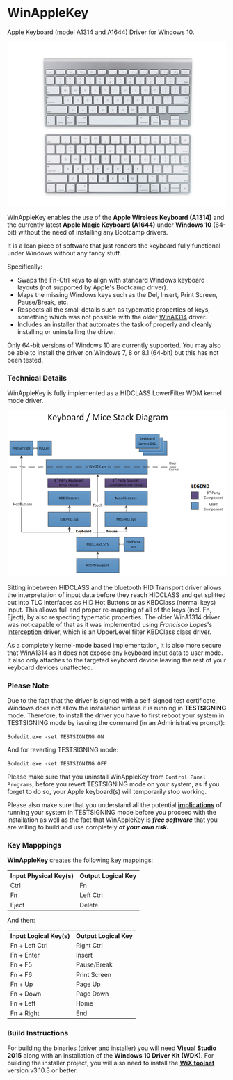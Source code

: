 # WinAppleKey
Apple Keyboard (model A1314 and A1644) Driver for Windows 10.

![keyboards](keyboards.png)

WinAppleKey enables the use of the **Apple Wireless Keyboard (A1314)** and the currently latest **Apple Magic Keyboard (A1644)**
under **Windows 10** (64-bit) without the need of installing any Bootcamp drivers. 

It is a lean piece of software 
that just renders the keyboard fully functional under Windows without any fancy stuff.

Specifically: 
- Swaps the Fn-Ctrl keys to align with standard Windows keyboard layouts (not supported by Apple's Bootcamp driver).
- Maps the missing Windows keys such as the Del, Insert, Print Screen, Pause/Break, etc.
- Respects all the small details such as typematic properties of keys, something which was not possible with the older [WinA1314](https://github.com/samartzidis/WinA1314) driver.
- Includes an installer that automates the task of properly and cleanly installing or uninstalling the driver.

Only 64-bit versions of Windows 10 are currently supported. You may also be able to install the driver on Windows 7, 8 or 8.1 (64-bit) but this has not been tested.

### Technical Details
WinAppleKey is fully implemented as a HIDCLASS LowerFilter WDM kernel mode driver. 

![keyboard-driver-stack](keyboard-driver-stack.png)

Sitting inbetween HIDCLASS and the bluetooth HID Transport driver allows the interpretation of input data 
before they reach HIDCLASS and get splitted out into TLC interfaces as HID Hot Buttons or as KBDClass (normal keys) input. 
This allows full and proper re-mapping of all of the keys (incl. Fn, Eject), by also respecting typematic properties. 
The older WinA1314 driver was not capable of that as it was implemented using *Francisco Lopes*'s [Interception](http://www.oblita.com/interception.html) driver, 
which is an UpperLevel filter KBDClass class driver. 

As a completely kernel-mode based implementation, it is also more secure that WinA1314 
as it does not expose any keyboard input data to user mode. It also only attaches to the targeted keyboard device
leaving the rest of your keyboard devices unaffected.


### Please Note
Due to the fact that the driver is signed with a self-signed test certificate, Windows does not allow the installation unless it is 
running in **TESTSIGNING** mode. Therefore, to install the driver you have to first reboot your system in TESTSIGNING mode
by issuing the command (in an Administrative prompt): 

``` Bcdedit.exe -set TESTSIGNING ON ```

And for reverting TESTSIGNING mode:

``` Bcdedit.exe -set TESTSIGNING OFF ```

Please make sure that you uninstall WinAppleKey from ```Control Panel``` ```Programs```, before you revert TESTSIGNING mode on your system, as if you forget to do so, your Apple keyboard(s) will temporarily stop working.

Please also make sure that you understand all the potential **[implications](https://msdn.microsoft.com/en-us/windows/hardware/drivers/install/the-testsigning-boot-configuration-option)** of running your system in TESTSIGNING mode before you proceed with the installation as well as the fact that WinAppleKey is ***free software*** that you are willing to build and use completely ***at your own risk.***


### Key Mapppings

**WinAppleKey** creates the following key mappings:

  <table>
    <tr>
      <th>Input Physical Key(s)</th>
      <th>Output Logical Key</th>
    </tr>
    <tr>
      <td>Ctrl</td><td>Fn</td>
    </tr>
    <tr>
      <td>Fn</td><td>Left Ctrl</td>
    </tr>
    <tr>
      <td>Eject</td><td>Delete</td>
    </tr>
  </table>

  And then:

  <table>
    <tr>
      <th>Input Logical Key(s)</th>
      <th>Output Logical Key</th>
    </tr>
    <tr>
      <td>Fn + Left Ctrl</td><td>Right Ctrl</td>
    </tr>
    <tr>
      <td>Fn + Enter</td><td>Insert</td>
    </tr>
    <tr>
      <td>Fn + F5</td><td>Pause/Break</td>
    </tr>
    <tr>
      <td>Fn + F6</td><td>Print Screen</td>
    </tr>
    <tr>
      <td>Fn + Up</td><td>Page Up</td>
    </tr>
    <tr>
      <td>Fn + Down</td><td>Page Down</td>
    </tr>
    <tr>
      <td>Fn + Left</td><td>Home</td>
    </tr>
    <tr>
      <td>Fn + Right</td><td>End</td>
    </tr>
  </table>

### Build Instructions

  For building the binaries (driver and installer) you will need **Visual Studio 2015** along with an installation of the 
  **Windows 10 Driver Kit (WDK)**. For building the installer project, you will also need to install the **[WiX toolset](http://wixtoolset.org/)** version v3.10.3
  or better. 
